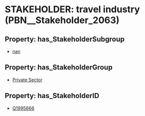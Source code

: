 # STAKEHOLDER: __travel industry__ (PBN__Stakeholder_2063)

## Property: has_StakeholderSubgroup

* [nan](PBN__StakeholderSubgroup_7)

## Property: has_StakeholderGroup

* [Private Sector](PBN__StakeholderGroup_5)

## Property: has_StakeholderID

* [Q1995666](Q1995666)

